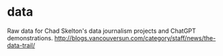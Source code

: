 data
====

Raw data for Chad Skelton's data journalism projects and ChatGPT demonstrations.
http://blogs.vancouversun.com/category/staff/news/the-data-trail/
